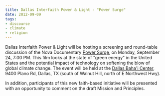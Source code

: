 ```yaml
---
title: Dallas Interfaith Power & Light - "Power Surge"
date: 2012-09-09
tags:
- discourse
- climate
- religion
---
```


Dallas Interfaith Power &amp; Light will be hosting a screening and round-table
discussion of the Nova Documentary [Power Surge](https://www.pbs.org/wgbh/nova/tech/power-surge.html), on
Monday, September 24, 7:00 PM. This film looks at the state of "green energy" in
the United States and the potential impact of technology on softening the blow
of global climate change. The event will be held at the [Dallas Baha'i Center](https://www.bahaisofdallas.org/), 9400 Plano Rd,
Dallas, TX (south of Walnut Hill, north of E Northwest Hwy).

In addition, participants of this new faith-based initiative will be presented
with an opportunity to comment on the draft Mission and Principles.

<!-- truncate -->

